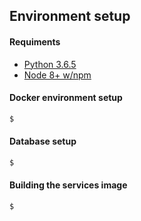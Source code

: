 ## Environment setup

#### Requiments
- [Python 3.6.5](https://www.python.org/downloads/release/python-365/)
- [Node 8+ w/npm](https://nodejs.org/en/download/)

#### Docker environment setup
```bash
$ 
```

#### Database setup
```bash
$ 
```

#### Building the services image
```bash
$ 
```